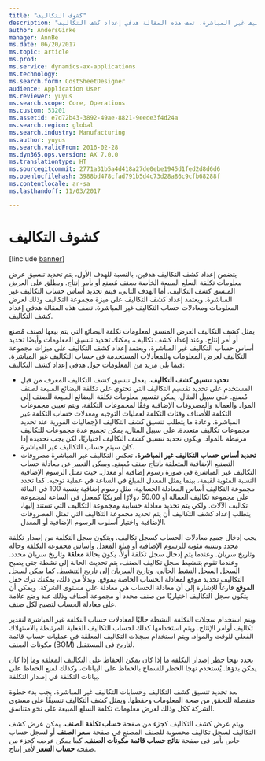 ```yaml
---
title: "كشوف التكاليف"
description: "يتضمن إعداد كشف التكاليف هدفين. بالنسبة للهدف الأول، يتم تحديد تنسيق عرض معلومات تكلفة السلع المبيعة الخاصة بصنف مُصنع أو بأمر إنتاج. ويطلق على العرض المنسق كشف التكاليف. أما الهدف الثاني، فيتم تحديد أساس حساب التكاليف غير المباشرة. ويعتمد إعداد كشف التكاليف على ميزة مجموعة التكاليف وذلك لعرض المعلومات ومعادلات حساب التكاليف غير المباشرة. تصف هذه المقالة هدفي إعداد كشف التكاليف‬."
author: AndersGirke
manager: AnnBe
ms.date: 06/20/2017
ms.topic: article
ms.prod: 
ms.service: dynamics-ax-applications
ms.technology: 
ms.search.form: CostSheetDesigner
audience: Application User
ms.reviewer: yuyus
ms.search.scope: Core, Operations
ms.custom: 53201
ms.assetid: e7d72b43-3892-49ae-8821-9eede3f4d24a
ms.search.region: global
ms.search.industry: Manufacturing
ms.author: yuyus
ms.search.validFrom: 2016-02-28
ms.dyn365.ops.version: AX 7.0.0
ms.translationtype: HT
ms.sourcegitcommit: 2771a31b5a4d418a27de0ebe1945d1fed2d8d6d6
ms.openlocfilehash: 3988bd478cfad791b5d4c73d28a86c9cfb68288f
ms.contentlocale: ar-sa
ms.lasthandoff: 11/03/2017

---
```


# <a name="costing-sheets"></a>كشوف التكاليف

[!include [banner](../includes/banner.md)]

يتضمن إعداد كشف التكاليف هدفين. بالنسبة للهدف الأول، يتم تحديد تنسيق عرض معلومات تكلفة السلع المبيعة الخاصة بصنف مُصنع أو بأمر إنتاج. ويطلق على العرض المنسق كشف التكاليف. أما الهدف الثاني، فيتم تحديد أساس حساب التكاليف غير المباشرة. ويعتمد إعداد كشف التكاليف على ميزة مجموعة التكاليف وذلك لعرض المعلومات ومعادلات حساب التكاليف غير المباشرة. تصف هذه المقالة هدفي إعداد كشف التكاليف‬. 

يمثل كشف التكاليف العرض المنسق لمعلومات تكلفة البضائع التي يتم بيعها لصنف مُصنع أو أمر إنتاج. وعند إعداد كشف تكاليف، يمكنك تحديد تنسيق المعلومات وأيضًا تحديد أساس حساب التكاليف غير المباشرة. ويعتمد إعداد كشف التكاليف على ميزات مجموعة التكاليف لعرض المعلومات وللمعادلات المستخدمة في حساب التكاليف غير المباشرة. فيما يلي مزيد من المعلومات حول هدفي إعداد كشف التكاليف:
-   **تحديد تنسيق كشف التكاليف.** يعمل تنسيق كشف التكاليف المعرف من قبل المستخدم على تحديد تقسيم التكاليف التي تحتوي على تكلفة البضائع المبيعة لصنف مُصنع. على سبيل المثال، يمكن تقسيم معلومات تكلفة البضائع المبيعة للصنف إلى المواد والعمالة والمصروفات الإضافية وفقًا لمجموعات التكلفة. ويتم تعيين مجموعات التكلفة للأصناف وفئات التكلفة لعمليات التوجيه ومعدلات حساب التكلفة غير المباشرة. وعادة ما يتطلب تنسيق كشف التكاليف الإجماليات الفورية عند تحديد مجموعات تكاليف متعددة. على سبيل المثال، يمكن تجميع عدة مجموعات للتكاليف مرتبطة بالمواد. ويكون تحديد تنسيق كشف التكاليف اختياريًا، لكن يجب تحديده إذا كان سيتم حساب التكاليف غير المباشرة.
-   **تحديد أساس حساب التكاليف غير المباشرة.** تعكس التكاليف غير المباشرة مصروفات التصنيع الإضافية المتعلقة بإنتاج صنف مُصنع. ويمكن التعبير عن معادلة حساب التكاليف غير المباشرة في صورة رسوم إضافية أو معدل. حيث تمثل الرسوم الإضافية النسبة المئوية لقيمة، بينما يمثل المعدل المبلغ في الساعة في عملية توجيه. كما تحدد مجموعة التكاليف أساس المعادلة الحسابية، مثل رسوم إضافية بنسبة 100 في المائة على مجموعة تكاليف العمالة أو 50.00 دولارًا أمريكيًا كمعدل في الساعة لمجموعة تكاليف الآلات. ولكي يتم تحديد معادلة حسابية ومجموعة التكاليف التي تستند إليها، يتطلب إعداد كشف التكاليف أن يتم تحديد مجموعة التكاليف التي تمثل المصروفات الإضافية واختيار أسلوب الرسوم الإضافية أو المعدل.

يجب إدخال جميع معادلات الحساب كسجل تكاليف. ويتكون سجل التكلفة من إصدار تكلفة محدد ونسبة مئوية للرسوم الإضافية أو مبلغ المعدل وأساس مجموعة التكلفة وحالة وتاريخ سريان. وعندما يتم إدخال سجل تكلفة أولاً، يكون بحالة **معلقة** وتاريخ سريان محدد. وعندما تقوم بتنشيط سجل تكاليف الصنف، يتم تحديث الحالة إلى نشطة جتى يصبح السجل السجل النشط الحالي، وتاريخ السريان إلى تاريخ التنشيط. كما يمكن لسجل التكاليف تحديد موقع لمعادلة الحساب الخاصة بموقع. وبدلاً من ذلك، يمكنك ترك حقل **الموقع** فارغاً للإشارة إلى أن معادلة الحساب هي معادلة على مستوى الشركة. ويمكن أن يتكون سجل التكاليف اختياريًا من صنف محدد أو مجموعة أصناف وذلك عند وضع علامة على معادلة الحساب لتصبح لكل صنف. 

ويتم استخدام سجلات التكلفة النشطة حاليًا لمعادلات حساب التكلفة غير المباشرة لتقدير تكاليف أوامر الإنتاج. ويتم استخدامها كذلك لحساب التكاليف الفعلية المرتبطة بالاستهلاك الفعلي للوقت والمواد. ويتم استخدام سجلات التكاليف المعلقة في عمليات حساب قائمة مكونات الصنف (BOM) لتاريخ في المستقبل. 

يحدد نهجا حظر إصدار التكلفة ما إذا كان يمكن الحفاظ على التكاليف المعلقة وما إذا كان يمكن بدؤها. يُستخدم نهجا الحظر للسماح بالحفاظ على البيانات، وكذلك لمنع الحفاظ على بيانات التكلفة في إصدار التكلفة. 

بعد تحديد تنسيق كشف التكاليف وحسابات التكاليف غير المباشرة، يجب بدء خطوة منفصلة للتحقق من صحة المعلومات وحفظها. ويمثل كشف التكاليف تنسيقًا على مستوى الشركة ككل وذلك لعرض معلومات تكلفة السلع المبيعة على نحو متناسق. 

ويتم عرض كشف التكاليف كجزء من صفحة **حساب تكلفة الصنف**. يمكن عرض كشف التكاليف لسجل تكاليف محسوبة للصنف المصنع في صفحة **سعر الصنف** أو لسجل حساب حاص بأمر في صفحة **نتائج حساب قائمة مكونات الصنف**. كما يمكن عرضه كجزء من صفحة **حساب السعر** لأمر إنتاج.






